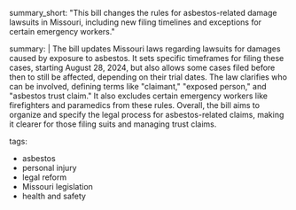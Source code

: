 summary_short: "This bill changes the rules for asbestos-related damage lawsuits in Missouri, including new filing timelines and exceptions for certain emergency workers."

summary: |
  The bill updates Missouri laws regarding lawsuits for damages caused by exposure to asbestos. It sets specific timeframes for filing these cases, starting August 28, 2024, but also allows some cases filed before then to still be affected, depending on their trial dates. The law clarifies who can be involved, defining terms like "claimant," "exposed person," and "asbestos trust claim." It also excludes certain emergency workers like firefighters and paramedics from these rules. Overall, the bill aims to organize and specify the legal process for asbestos-related claims, making it clearer for those filing suits and managing trust claims.

tags:
  - asbestos
  - personal injury
  - legal reform
  - Missouri legislation
  - health and safety

